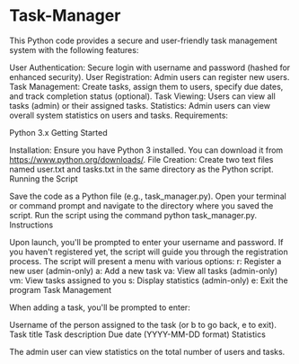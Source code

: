 # Task-Manager
This Python code provides a secure and user-friendly task management system with the following features:

User Authentication: Secure login with username and password (hashed for enhanced security).
User Registration: Admin users can register new users.
Task Management: Create tasks, assign them to users, specify due dates, and track completion status (optional).
Task Viewing: Users can view all tasks (admin) or their assigned tasks.
Statistics: Admin users can view overall system statistics on users and tasks.
Requirements:

Python 3.x
Getting Started

Installation: Ensure you have Python 3 installed. You can download it from https://www.python.org/downloads/.
File Creation: Create two text files named user.txt and tasks.txt in the same directory as the Python script.
Running the Script

Save the code as a Python file (e.g., task_manager.py).
Open your terminal or command prompt and navigate to the directory where you saved the script.
Run the script using the command python task_manager.py.
Instructions

Upon launch, you'll be prompted to enter your username and password. If you haven't registered yet, the script will guide you through the registration process.
The script will present a menu with various options:
r: Register a new user (admin-only)
a: Add a new task
va: View all tasks (admin-only)
vm: View tasks assigned to you
s: Display statistics (admin-only)
e: Exit the program
Task Management

When adding a task, you'll be prompted to enter:

Username of the person assigned to the task (or b to go back, e to exit).
Task title
Task description
Due date (YYYY-MM-DD format)
Statistics

The admin user can view statistics on the total number of users and tasks.
